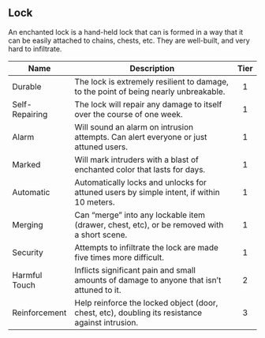 ## Lock

An enchanted lock is a hand-held lock that can is formed in a way that it can be easily attached to chains, chests, etc. They are well-built, and very hard to infiltrate.

 **Name**       | **Description**                                                                                 | **Tier** 
----------------|-------------------------------------------------------------------------------------------------|:--------:
 Durable        | The lock is extremely resilient to damage, to the point of being nearly unbreakable.            | 1        
 Self-Repairing | The lock will repair any damage to itself over the course of one week.                          | 1        
 Alarm          | Will sound an alarm on intrusion attempts. Can alert everyone or just attuned users.            | 1        
 Marked         | Will mark intruders with a blast of enchanted color that lasts for days.                        | 1        
 Automatic      | Automatically locks and unlocks for attuned users by simple intent, if within 10 meters.        | 1        
 Merging        | Can “merge” into any lockable item (drawer, chest, etc), or be removed with a short scene.      | 1        
 Security       | Attempts to infiltrate the lock are made five times more difficult.                             | 1        
 Harmful Touch  | Inflicts significant pain and small amounts of damage to anyone that isn’t attuned to it.       | 2        
 Reinforcement  | Help reinforce the locked object (door, chest, etc), doubling its resistance against intrusion. | 3        
